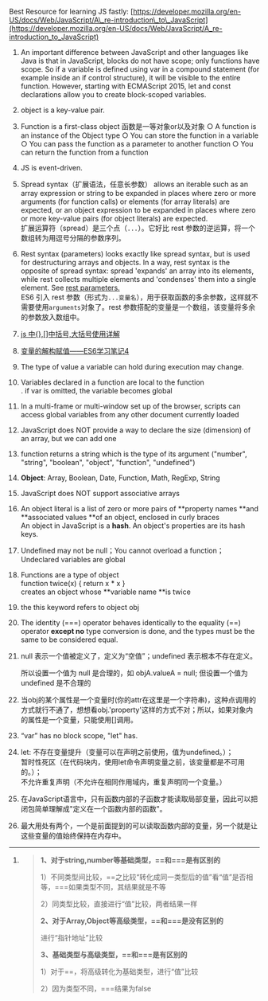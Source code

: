 Best Resource for learning JS fastly: [https://developer.mozilla.org/en-US/docs/Web/JavaScript/A\_re-introduction\_to\_JavaScript](https://developer.mozilla.org/en-US/docs/Web/JavaScript/A_re-introduction_to_JavaScript)

1. An important difference between JavaScript and other languages like Java is that in JavaScript, blocks do not have scope; only functions have scope. So if a variable is defined using var in a compound statement \(for example inside an if control structure\), it will be visible to the entire function. However, starting with ECMAScript 2015, let and const declarations allow you to create block-scoped variables.
2. object is a key-value pair.
3. Function is a first-class object 函数是一等对象or以及对象
   ○ A function is an instance of the Object type
   ○ You can store the function in a variable
   ○ You can pass the function as a parameter to another function
   ○ You can return the function from a function
4. JS is event-driven.
5. Spread syntax（扩展语法，任意长参数） allows an iterable such as an array expression or string to be expanded in places where zero or more arguments \(for function calls\) or elements \(for array literals\) are expected, or an object expression to be expanded in places where zero or more key-value pairs \(for object literals\) are expected.  
   扩展运算符（spread）是三个点（`...`）。它好比 rest 参数的逆运算，将一个数组转为用逗号分隔的参数序列。
6. Rest syntax \(parameters\) looks exactly like spread syntax, but is used for destructuring arrays and objects. In a way, rest syntax is the opposite of spread syntax: spread 'expands' an array into its elements, while rest collects multiple elements and 'condenses' them into a single element. See [rest parameters.](https://developer.mozilla.org/en-US/docs/Web/JavaScript/Reference/Functions_and_function_scope/rest_parameters)  
   ES6 引入 rest 参数（形式为`...变量名`），用于获取函数的多余参数，这样就不需要使用`arguments`对象了。rest 参数搭配的变量是一个数组，该变量将多余的参数放入数组中。
7. [js 中{},\[\]中括号,大括号使用详解](http://www.jb51.net/article/27119.htm)

8. [变量的解构赋值——ES6学习笔记4](http://mobilesite.github.io/2017/09/11/es6-4-destruction/)

9. The type of value a variable can hold during execution may change.

10. Variables declared in a function are local to the function  
    . if var is omitted, the variable becomes global

11. In a multi-frame or multi-window set up of the browser, scripts can access global variables from any other document currently loaded

12. JavaScript does NOT provide a way to declare the size \(dimension\) of an array, but we can add one

13. function returns a string which is the type of its argument \("number", "string", "boolean", "object", "function", "undefined"\)

14. **Object**: Array, Boolean, Date, Function, Math, RegExp, String

15. JavaScript does NOT support associative arrays

16. An object literal is a list of zero or more pairs of **property names **and **associated values **of an object, enclosed in curly braces  
     An object in JavaScript is a **hash**. An object's properties are its hash keys.

17. Undefined may not be null；You cannot overload a function；Undeclared variables are global

18. Functions are a type of object  
        function twice\(x\) { return x \* x }  
     creates an object whose **variable name **is twice

19. the this keyword refers to object obj

20. The identity \(===\) operator behaves identically to the equality \(==\) operator **except no** type conversion is done, and the types must be the same to be considered equal.

21. null 表示一个值被定义了，定义为“空值”；undefined 表示根本不存在定义。

    所以设置一个值为 null 是合理的，如 objA.valueA = null;  但设置一个值为 undefined 是不合理的

22. 当obj的某个属性是一个变量时\(你的attr在这里是一个字符串\)，这种点调用的方式就行不通了，想想看obj.'property'这样的方式不对；所以，如果对象内的属性是一个变量，只能使用\[\]调用。

23. “var” has no block scope, "let" has.

24. let: 不存在变量提升（变量可以在声明之前使用，值为undefined。）；  
    暂时性死区（在代码块内，使用let命令声明变量之前，该变量都是不可用的。）；  
    不允许重复声明（不允许在相同作用域内，重复声明同一个变量。）

25. 在JavaScript语言中，只有函数内部的子函数才能读取局部变量，因此可以把闭包简单理解成"定义在一个函数内部的函数"。

26. 最大用处有两个，一个是前面提到的可以读取函数内部的变量，另一个就是让这些变量的值始终保持在内存中。

---

1. > **1、对于string,number等基础类型，==和===是有区别的**
   >
   > 1）不同类型间比较，==之比较“转化成同一类型后的值”看“值”是否相等，===如果类型不同，其结果就是不等
   >
   > 2）同类型比较，直接进行“值”比较，两者结果一样
   >
   > **2、对于Array,Object等高级类型，==和===是没有区别的**
   >
   > 进行“指针地址”比较
   >
   > **3、基础类型与高级类型，==和===是有区别的**
   >
   > 1）对于==，将高级转化为基础类型，进行“值”比较
   >
   > 2）因为类型不同，===结果为false




